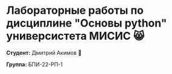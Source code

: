 # Лабораторные работы по дисциплине "Основы python" универсистета МИСИС :smile_cat:

**Студент:** Дмитрий Акимов :dizzy:

**Группа:**  БПИ-22-РП-1
